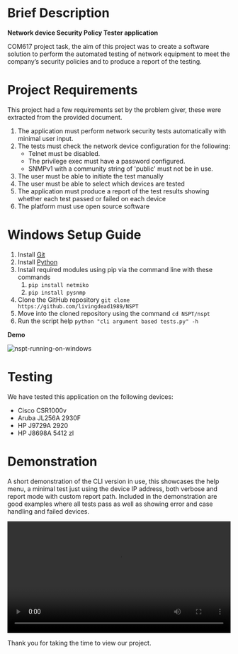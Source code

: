 # Brief Description

**Network device Security Policy Tester application**

COM617 project task, the aim of this project was to create a software solution to perform the automated testing of network equipment to meet the company’s security policies and to produce a report of the testing.

# Project Requirements

This project had a few requirements set by the problem giver, these were extracted from the provided document.

1. The application must perform network security tests automatically with minimal user input.
1. The tests must check the network device configuration for the following:
    * Telnet must be disabled.
    * The privilege exec must have a password configured.
    * SNMPv1 with a community string of 'public' must not be in use.
1.  The user must be able to initiate the test manually
1.  The user must be able to select which devices are tested
1.  The application must produce a report of the test results showing whether each test passed or failed on each device
1.  The platform must use open source software

# Windows Setup Guide

1. Install [Git](https://git-scm.com/download/win)
2. Install [Python](https://www.python.org/downloads/)
3. Install required modules using pip via the command line with these commands
   1. `pip install netmiko`
   2. `pip install pysnmp`
4. Clone the GitHub repository `git clone https://github.com/livingdead1989/NSPT`
5. Move into the cloned repository using the command `cd NSPT/nspt`
6. Run the script help `python "cli argument based tests.py" -h`

**Demo**

![nspt-running-on-windows](https://networkingdream.com/NSPT/nspt-running-on-windows.gif)

# Testing

We have tested this application on the following devices:

* Cisco CSR1000v
* Aruba JL256A 2930F
* HP J9729A 2920
* HP J8698A 5412 zl 

# Demonstration

A short demonstration of the CLI version in use, this showcases the help menu, a minimal test just using the device IP address, both verbose and report mode with custom report path. Included in the demonstration are good examples where all tests pass as well as showing error and case handling and failed devices.

<video controls src="https://networkingdream.com/NSPT/demo_cli_arguments.m4v" style="width:100%;"></video>

Thank you for taking the time to view our project.
